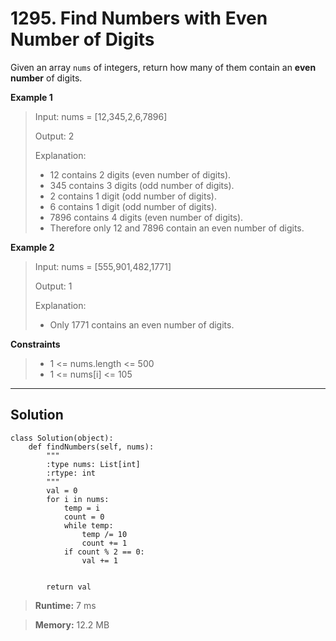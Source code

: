 # **1295. Find Numbers with Even Number of Digits**

Given an array `nums` of integers, return how many of them contain an **even number** of digits.

**Example 1**
> Input: nums = [12,345,2,6,7896]
>
> Output: 2
>
> Explanation: 
>* 12 contains 2 digits (even number of digits). 
>* 345 contains 3 digits (odd number of digits). 
>* 2 contains 1 digit (odd number of digits). 
>* 6 contains 1 digit (odd number of digits). 
>* 7896 contains 4 digits (even number of digits). 
>* Therefore only 12 and 7896 contain an even number of digits.

**Example 2**
> Input: nums = [555,901,482,1771]
> 
> Output: 1 
> 
> Explanation: 
>* Only 1771 contains an even number of digits.

**Constraints**
>* 1 <= nums.length <= 500
>* 1 <= nums[i] <= 105

---
## **Solution**

```
class Solution(object):
    def findNumbers(self, nums):
        """
        :type nums: List[int]
        :rtype: int
        """
        val = 0
        for i in nums:
            temp = i
            count = 0
            while temp:
                temp /= 10
                count += 1
            if count % 2 == 0:
                val += 1
                

        return val
```

> **Runtime:** 7 ms

> **Memory:** 12.2 MB
